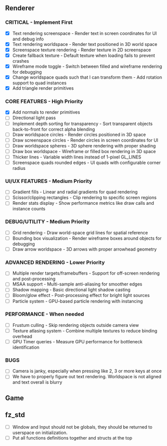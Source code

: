 
## Renderer

### CRITICAL - Implement First

- [x] Text rendering screenspace - Render text in screen coordinates for UI and debug info
- [x] Text rendering worldspace - Render text positioned in 3D world space
- [x] Screenspace texture rendering - Render texture in 2D screenspace
- [x] Create fallback texture - Default texture when loading fails to prevent crashes
- [x] Wireframe mode toggle - Switch between filled and wireframe rendering for debugging
- [x] Change worldspace quads such that I can transform them - Add rotation support to quad instances
- [x] Add triangle render primitives

### CORE FEATURES - High Priority

- [x] Add normals to render primitives
- [ ] Directional light pass
- [ ] Implement depth sorting for transparency - Sort transparent objects back-to-front for correct alpha blending
- [ ] Draw worldspace circles - Render circles positioned in 3D space
- [ ] Draw screenspace circles - Render circles in screen coordinates for UI
- [ ] Draw worldspace spheres - 3D sphere rendering with proper shading
- [ ] Draw box worldspace - Wireframe or filled box rendering in 3D space
- [ ] Thicker lines - Variable width lines instead of 1-pixel GL_LINES
- [ ] Screenspace quads rounded edges - UI quads with configurable corner radius

### UI/UX FEATURES - Medium Priority

- [ ] Gradient fills - Linear and radial gradients for quad rendering
- [ ] Scissor/clipping rectangles - Clip rendering to specific screen regions
- [ ] Render stats display - Show performance metrics like draw calls and instance counts

### DEBUG/UTILITY - Medium Priority

- [ ] Grid rendering - Draw world-space grid lines for spatial reference
- [ ] Bounding box visualization - Render wireframe boxes around objects for debugging
- [ ] Draw arrow worldspace - 3D arrows with proper arrowhead geometry

### ADVANCED RENDERING - Lower Priority

- [ ] Multiple render targets/framebuffers - Support for off-screen rendering and post-processing
- [ ] MSAA support - Multi-sample anti-aliasing for smoother edges
- [ ] Shadow mapping - Basic directional light shadow casting
- [ ] Bloom/glow effect - Post-processing effect for bright light sources
- [ ] Particle system - GPU-based particle rendering with instancing

### PERFORMANCE - When needed

- [ ] Frustum culling - Skip rendering objects outside camera view
- [ ] Texture atlasing system - Combine multiple textures to reduce binding overhead
- [ ] GPU Timer queries - Measure GPU performance for bottleneck identification

### BUGS 

- [ ] Camera is janky, especially when pressing like 2, 3 or more keys at once
- [ ] We have to properly figure out text rendering. Worldspace is not aligned and text overall is blurry

## Game

## fz_std

- [ ] Window and Input should not be globals, they should be returned to userspace on initialization.
- [ ] Put all functions definitions together and structs at the top 